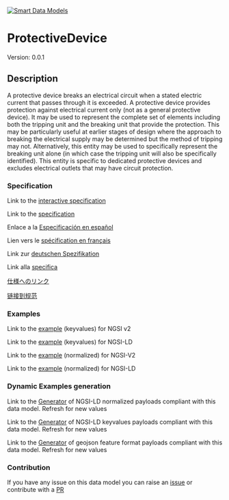 [![Smart Data Models](https://smartdatamodels.org/wp-content/uploads/2022/01/SmartDataModels_logo.png "Logo")](https://smartdatamodels.org)
# ProtectiveDevice
Version: 0.0.1

## Description 

A protective device breaks an electrical circuit when a stated electric current that passes through it is exceeded.  A protective device provides protection against electrical current only (not as a general protective device). It may be used to represent the complete set of elements including both the tripping unit and the breaking unit that provide the protection. This may be particularly useful at earlier stages of design where the approach to breaking the electrical supply may be determined but the method of tripping may not. Alternatively, this entity may be used to specifically represent the breaking unit alone (in which case the tripping unit will also be specifically identified). This entity is specific to dedicated protective devices and excludes electrical outlets that may have circuit protection.
### Specification

Link to the [interactive specification](https://swagger.lab.fiware.org/?url=https://smart-data-models.github.io/dataModel.S4BLDG/ProtectiveDevice/swagger.yaml)

Link to the [specification](https://github.com/smart-data-models/dataModel.S4BLDG/blob/master/ProtectiveDevice/doc/spec.md)

Enlace a la [Especificación en español](https://github.com/smart-data-models/dataModel.S4BLDG/blob/master/ProtectiveDevice/doc/spec_ES.md)

Lien vers le [spécification en français](https://github.com/smart-data-models/dataModel.S4BLDG/blob/master/ProtectiveDevice/doc/spec_FR.md)

Link zur [deutschen Spezifikation](https://github.com/smart-data-models/dataModel.S4BLDG/blob/master/ProtectiveDevice/doc/spec_DE.md)

Link alla [specifica](https://github.com/smart-data-models/dataModel.S4BLDG/blob/master/ProtectiveDevice/doc/spec_IT.md)

[仕様へのリンク](https://github.com/smart-data-models/dataModel.S4BLDG/blob/master/ProtectiveDevice/doc/spec_JA.md)

[链接到规范](https://github.com/smart-data-models/dataModel.S4BLDG/blob/master/ProtectiveDevice/doc/spec_ZH.md)
### Examples

Link to the [example](https://smart-data-models.github.io/dataModel.S4BLDG/ProtectiveDevice/examples/example.json) (keyvalues) for NGSI v2

Link to the [example](https://smart-data-models.github.io/dataModel.S4BLDG/ProtectiveDevice/examples/example.jsonld) (keyvalues) for NGSI-LD

Link to the [example](https://smart-data-models.github.io/dataModel.S4BLDG/ProtectiveDevice/examples/example-normalized.json) (normalized) for NGSI-V2

Link to the [example](https://smart-data-models.github.io/dataModel.S4BLDG/ProtectiveDevice/examples/example-normalized.jsonld) (normalized) for NGSI-LD
### Dynamic Examples generation

Link to the [Generator](https://smartdatamodels.org/extra/ngsi-ld_generator.php?schemaUrl=https://raw.githubusercontent.com/smart-data-models/dataModel.S4BLDG/master/ProtectiveDevice/schema.json&email=info@smartdatamodels.org) of NGSI-LD normalized payloads compliant with this data model. Refresh for new values

Link to the [Generator](https://smartdatamodels.org/extra/ngsi-ld_generator_keyvalues.php?schemaUrl=https://raw.githubusercontent.com/smart-data-models/dataModel.S4BLDG/master/ProtectiveDevice/schema.json&email=info@smartdatamodels.org) of NGSI-LD keyvalues payloads compliant with this data model. Refresh for new values

Link to the [Generator](https://smartdatamodels.org/extra/geojson_features_generator.php?schemaUrl=https://raw.githubusercontent.com/smart-data-models/dataModel.S4BLDG/master/ProtectiveDevice/schema.json&email=info@smartdatamodels.org) of geojson feature format payloads compliant with this data model. Refresh for new values
### Contribution

 If you have any issue on this data model you can raise an [issue](https://github.com/smart-data-models/dataModel.S4BLDG/issues)  or contribute with a [PR](https://github.com/smart-data-models/dataModel.S4BLDG/pulls)
